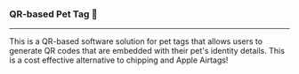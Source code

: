 ### QR-based Pet Tag 🐶

---

This is a QR-based software solution for pet tags that allows users to generate QR codes that are embedded with their pet's identity details.
This is a cost effective alternative to chipping and Apple Airtags!
